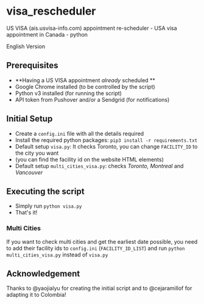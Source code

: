 # visa_rescheduler
US VISA (ais.usvisa-info.com) appointment re-scheduler - USA visa appointment in Canada - python


English Version


## Prerequisites
- **Having a US VISA appointment _already_ scheduled **
- Google Chrome installed (to be controlled by the script)
- Python v3 installed (for running the script)
- API token from Pushover and/or a Sendgrid (for notifications)


## Initial Setup
- Create a `config.ini` file with all the details required
- Install the required python packages: `pip3 install -r requirements.txt`
- Default setup `visa.py`: It checks Toronto, you can change `FACILITY_ID` to the city you want 
- (you can find the facility id on the website HTML elements)
- Default setup `multi_cities_visa.py`: checks _Toronto, Montreal_ and _Vancouver_

## Executing the script
- Simply run `python visa.py`
- That's it! 

### Multi Cities
If you want to check multi cities and get the earliest date possible, you need to add their facility ids to `config.ini`
(`FACILITY_ID_LIST`) and run `python multi_cities_visa.py` instead of `visa.py` 

## Acknowledgement
Thanks to @yaojialyu for creating the initial script and to @cejaramillof for adapting it to Colombia!
